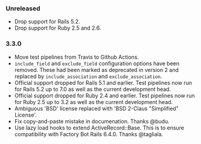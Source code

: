 ### Unreleased

* Drop support for Rails 5.2.
* Drop support for Ruby 2.5 and 2.6.

### 3.3.0

* Move test pipelines from Travis to Github Actions.
* `include_field` and `exclude_field` configuration options have been removed.
  These had been marked as deprecated in version 2 and replaced by
  `include_association` and `exclude_association`.
* Official support dropped for Rails 5.1 and earlier. Test pipelines now run
  for Rails 5.2 up to 7.0 as well as the current development head.
* Official support dropped for Ruby 2.4 and earlier. Test pipelines now run for
  Ruby 2.5 up to 3.2 as well as the current development head.
* Ambiguous 'BSD' license replaced with 'BSD 2-Claus "Simplified" License'.
* Fix copy-and-paste mistake in documenation. Thanks @budu.
* Use lazy load hooks to extend ActiveRecord::Base. This is to ensure
  compatibility with Factory Bot Rails 6.4.0. Thanks @tagliala.

